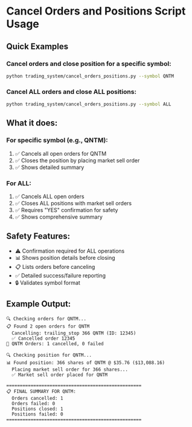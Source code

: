 # Cancel Orders and Positions Script Usage

## Quick Examples

### Cancel orders and close position for a specific symbol:
```bash
python trading_system/cancel_orders_positions.py --symbol QNTM
```

### Cancel ALL orders and close ALL positions:
```bash
python trading_system/cancel_orders_positions.py --symbol ALL
```

## What it does:

### For specific symbol (e.g., QNTM):
1. ✅ Cancels all open orders for QNTM
2. ✅ Closes the position by placing market sell order
3. ✅ Shows detailed summary

### For ALL:
1. ✅ Cancels ALL open orders 
2. ✅ Closes ALL positions with market sell orders
3. ✅ Requires "YES" confirmation for safety
4. ✅ Shows comprehensive summary

## Safety Features:
- ⚠️ Confirmation required for ALL operations
- 📊 Shows position details before closing
- 📋 Lists orders before canceling  
- ✅ Detailed success/failure reporting
- 🔒 Validates symbol format

## Example Output:
```
🔍 Checking orders for QNTM...
📋 Found 2 open orders for QNTM
  Cancelling: trailing_stop 366 QNTM (ID: 12345)
  ✅ Cancelled order 12345
🎯 QNTM Orders: 1 cancelled, 0 failed

🔍 Checking position for QNTM...
📊 Found position: 366 shares of QNTM @ $35.76 ($13,088.16)
  Placing market sell order for 366 shares...
  ✅ Market sell order placed for QNTM

==================================================
📋 FINAL SUMMARY FOR QNTM:
  Orders cancelled: 1
  Orders failed: 0
  Positions closed: 1
  Positions failed: 0
==================================================